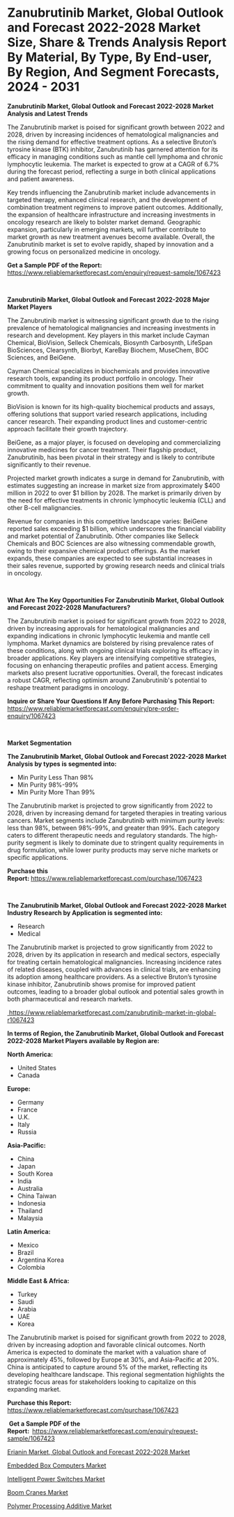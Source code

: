 <p><h1>Zanubrutinib Market, Global Outlook and Forecast 2022-2028 Market Size, Share & Trends Analysis Report By Material, By Type, By End-user, By Region, And Segment Forecasts, 2024 - 2031</h1></p><p><strong>Zanubrutinib Market, Global Outlook and Forecast 2022-2028 Market Analysis and Latest Trends</strong></p>
<p><p>The Zanubrutinib market is poised for significant growth between 2022 and 2028, driven by increasing incidences of hematological malignancies and the rising demand for effective treatment options. As a selective Bruton’s tyrosine kinase (BTK) inhibitor, Zanubrutinib has garnered attention for its efficacy in managing conditions such as mantle cell lymphoma and chronic lymphocytic leukemia. The market is expected to grow at a CAGR of 6.7% during the forecast period, reflecting a surge in both clinical applications and patient awareness.</p><p>Key trends influencing the Zanubrutinib market include advancements in targeted therapy, enhanced clinical research, and the development of combination treatment regimens to improve patient outcomes. Additionally, the expansion of healthcare infrastructure and increasing investments in oncology research are likely to bolster market demand. Geographic expansion, particularly in emerging markets, will further contribute to market growth as new treatment avenues become available. Overall, the Zanubrutinib market is set to evolve rapidly, shaped by innovation and a growing focus on personalized medicine in oncology.</p></p>
<p><strong>Get a Sample PDF of the Report:&nbsp;</strong> <a href="https://www.reliablemarketforecast.com/enquiry/request-sample/1067423">https://www.reliablemarketforecast.com/enquiry/request-sample/1067423</a></p>
<p>&nbsp;</p>
<p><strong>Zanubrutinib Market, Global Outlook and Forecast 2022-2028 Major Market Players</strong></p>
<p><p>The Zanubrutinib market is witnessing significant growth due to the rising prevalence of hematological malignancies and increasing investments in research and development. Key players in this market include Cayman Chemical, BioVision, Selleck Chemicals, Biosynth Carbosynth, LifeSpan BioSciences, Clearsynth, Biorbyt, KareBay Biochem, MuseChem, BOC Sciences, and BeiGene.</p><p>Cayman Chemical specializes in biochemicals and provides innovative research tools, expanding its product portfolio in oncology. Their commitment to quality and innovation positions them well for market growth.</p><p>BioVision is known for its high-quality biochemical products and assays, offering solutions that support varied research applications, including cancer research. Their expanding product lines and customer-centric approach facilitate their growth trajectory.</p><p>BeiGene, as a major player, is focused on developing and commercializing innovative medicines for cancer treatment. Their flagship product, Zanubrutinib, has been pivotal in their strategy and is likely to contribute significantly to their revenue.</p><p>Projected market growth indicates a surge in demand for Zanubrutinib, with estimates suggesting an increase in market size from approximately $400 million in 2022 to over $1 billion by 2028. The market is primarily driven by the need for effective treatments in chronic lymphocytic leukemia (CLL) and other B-cell malignancies.</p><p>Revenue for companies in this competitive landscape varies: BeiGene reported sales exceeding $1 billion, which underscores the financial viability and market potential of Zanubrutinib. Other companies like Selleck Chemicals and BOC Sciences are also witnessing commendable growth, owing to their expansive chemical product offerings. As the market expands, these companies are expected to see substantial increases in their sales revenue, supported by growing research needs and clinical trials in oncology.</p></p>
<p>&nbsp;</p>
<p><strong>What Are The Key Opportunities For Zanubrutinib Market, Global Outlook and Forecast 2022-2028 Manufacturers?</strong></p>
<p><p>The Zanubrutinib market is poised for significant growth from 2022 to 2028, driven by increasing approvals for hematological malignancies and expanding indications in chronic lymphocytic leukemia and mantle cell lymphoma. Market dynamics are bolstered by rising prevalence rates of these conditions, along with ongoing clinical trials exploring its efficacy in broader applications. Key players are intensifying competitive strategies, focusing on enhancing therapeutic profiles and patient access. Emerging markets also present lucrative opportunities. Overall, the forecast indicates a robust CAGR, reflecting optimism around Zanubrutinib's potential to reshape treatment paradigms in oncology.</p></p>
<p><strong>Inquire or Share Your Questions If Any Before Purchasing This Report:</strong> <a href="https://www.reliablemarketforecast.com/enquiry/pre-order-enquiry/1067423">https://www.reliablemarketforecast.com/enquiry/pre-order-enquiry/1067423</a></p>
<p>&nbsp;</p>
<p><strong>Market Segmentation</strong></p>
<p><strong>The Zanubrutinib Market, Global Outlook and Forecast 2022-2028 Market Analysis by types is segmented into:</strong></p>
<p><ul><li>Min Purity Less Than 98%</li><li>Min Purity 98%-99%</li><li>Min Purity More Than 99%</li></ul></p>
<p><p>The Zanubrutinib market is projected to grow significantly from 2022 to 2028, driven by increasing demand for targeted therapies in treating various cancers. Market segments include Zanubrutinib with minimum purity levels: less than 98%, between 98%-99%, and greater than 99%. Each category caters to different therapeutic needs and regulatory standards. The high-purity segment is likely to dominate due to stringent quality requirements in drug formulation, while lower purity products may serve niche markets or specific applications.</p></p>
<p><strong>Purchase this Report:&nbsp;</strong><a href="https://www.reliablemarketforecast.com/purchase/1067423">https://www.reliablemarketforecast.com/purchase/1067423</a></p>
<p>&nbsp;</p>
<p><strong>The Zanubrutinib Market, Global Outlook and Forecast 2022-2028 Market Industry Research by Application is segmented into:</strong></p>
<p><ul><li>Research</li><li>Medical</li></ul></p>
<p><p>The Zanubrutinib market is projected to grow significantly from 2022 to 2028, driven by its application in research and medical sectors, especially for treating certain hematological malignancies. Increasing incidence rates of related diseases, coupled with advances in clinical trials, are enhancing its adoption among healthcare providers. As a selective Bruton’s tyrosine kinase inhibitor, Zanubrutinib shows promise for improved patient outcomes, leading to a broader global outlook and potential sales growth in both pharmaceutical and research markets.</p></p>
<p><a href="https://www.reliablemarketforecast.com/zanubrutinib-market-in-global-r1067423">&nbsp;https://www.reliablemarketforecast.com/zanubrutinib-market-in-global-r1067423</a></p>
<p><strong>In terms of Region, the Zanubrutinib Market, Global Outlook and Forecast 2022-2028 Market Players available by Region are:</strong></p>
<p>
    <p> <strong> North America: </strong>
        <ul>
            <li>United States</li>
            <li>Canada</li>
        </ul>
        </p> 
    <p> <strong> Europe: </strong>
        <ul>
            <li>Germany</li>
            <li>France</li>
            <li>U.K.</li>
            <li>Italy</li>
            <li>Russia</li>
        </ul>
        </p> 
    <p> <strong> Asia-Pacific: </strong>
        <ul>
            <li>China</li>
            <li>Japan</li>
            <li>South Korea</li>
            <li>India</li>
            <li>Australia</li>
            <li>China Taiwan</li>
            <li>Indonesia</li>
            <li>Thailand</li>
            <li>Malaysia</li>
        </ul>
        </p> 
    <p> <strong> Latin America: </strong>
        <ul>
            <li>Mexico</li>
            <li>Brazil</li>
            <li>Argentina Korea</li>
            <li>Colombia</li>
        </ul>
        </p> 
    <p> <strong> Middle East & Africa: </strong>
        <ul>
            <li>Turkey</li>
            <li>Saudi</li>
            <li>Arabia</li>
            <li>UAE</li>
            <li>Korea</li>
        </ul>
    </p>
    </p>
<p><p>The Zanubrutinib market is poised for significant growth from 2022 to 2028, driven by increasing adoption and favorable clinical outcomes. North America is expected to dominate the market with a valuation share of approximately 45%, followed by Europe at 30%, and Asia-Pacific at 20%. China is anticipated to capture around 5% of the market, reflecting its developing healthcare landscape. This regional segmentation highlights the strategic focus areas for stakeholders looking to capitalize on this expanding market.</p></p>
<p><strong>Purchase this Report: </strong><a href="https://www.reliablemarketforecast.com/purchase/1067423">https://www.reliablemarketforecast.com/purchase/1067423</a></p>
<p>&nbsp;<strong>Get a Sample PDF of the Report:&nbsp;&nbsp;</strong><a href="https://www.reliablemarketforecast.com/enquiry/request-sample/1067423">https://www.reliablemarketforecast.com/enquiry/request-sample/1067423</a></p>
<p><strong></strong></p>
<p><p><a href="https://github.com/RoccoManning/Market-Research-Report-List-7/blob/main/erianin-market-global-outlook-and-forecast-2022-2028-market.md">Erianin Market, Global Outlook and Forecast 2022-2028 Market</a></p><p><a href="https://www.linkedin.com/pulse/global-embedded-box-computers-market-trends-insights-growth-opportunities-xdx6e?trackingId=dWn2jSrpTNqAgLPalz0lfg%3D%3D">Embedded Box Computers Market</a></p><p><a href="https://medium.com/@ruth.macdonald08580/intelligent-power-switches-market-market-segmentation-geographical-regions-and-market-forcast-79d19f2837df">Intelligent Power Switches Market</a></p><p><a href="https://www.linkedin.com/pulse/what-growth-opportunities-challenges-boom-cranes-market-dataveil-lvzne?trackingId=sKJ5jgATRqyI3QtcvxPoNA%3D%3D">Boom Cranes Market</a></p><p><a href="https://issuu.com/reportprime-2/docs/polymer-processing-additive-market-_367da944b5485c">Polymer Processing Additive Market</a></p></p>